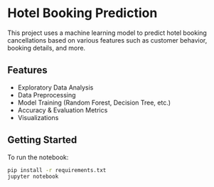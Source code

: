 # Hotel Booking Prediction

This project uses a machine learning model to predict hotel booking cancellations based on various features such as customer behavior, booking details, and more.

## Features
- Exploratory Data Analysis
- Data Preprocessing
- Model Training (Random Forest, Decision Tree, etc.)
- Accuracy & Evaluation Metrics
- Visualizations

## Getting Started
To run the notebook:

```bash
pip install -r requirements.txt
jupyter notebook

